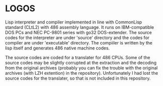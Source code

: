 # LOGOS

Lisp interpreter and compiler implemented in line with CommonLisp standard (CLtL2) with 486 assembly language.
It runs on IBM-compatible DOS PCs and NEC PC-9801 series with go32 DOS-extender. The source codes for the interpreter are under 'source' directory and the codes for compiler are under 'executable' directory. The compiiler is written by the lisp itself and generates 486 native machine codes.

The source codes are coded for a translater for 486 CPUs. Some of the source codes may be slightly corrupted at the extraction and the decoding from the original archives (probably you can fix the trouble with the original archives (with LZH extention) in the repository).
 Unfortunately I had lost the source codes for the translater, so that is not included in this repository.
